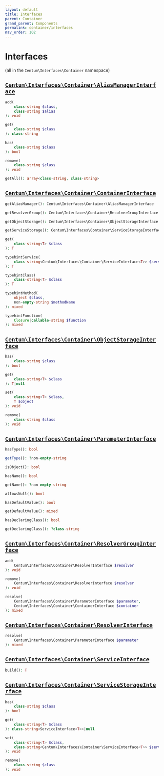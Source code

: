 ```yaml
---
layout: default
title: Interfaces
parent: Container
grand_parent: Components
permalink: container/interfaces
nav_order: 102
---
```




# Interfaces

(all in the `Centum\Interfaces\Container` namespace)



## [`Centum\Interfaces\Container\AliasManagerInterface`](https://github.com/SidRoberts/centum/blob/main/src/Interfaces/Container/AliasManagerInterface.php)

```php
add(
    class-string $class,
    class-string $alias
): void
```

```php
get(
    class-string $class
): class-string
```

```php
has(
    class-string $class
): bool
```

```php
remove(
    class-string $class
): void
```

```php
getAll(): array<class-string, class-string>
```



## [`Centum\Interfaces\Container\ContainerInterface`](https://github.com/SidRoberts/centum/blob/main/src/Interfaces/Container/ContainerInterface.php)

```php
getAliasManager(): Centum\Interfaces\Container\AliasManagerInterface
```

```php
getResolverGroup(): Centum\Interfaces\Container\ResolverGroupInterface
```

```php
getObjectStorage(): Centum\Interfaces\Container\ObjectStorageInterface
```

```php
getServiceStorage(): Centum\Interfaces\Container\ServiceStorageInterface
```

```php
get(
    class-string<T> $class
): T
```

```php
typehintService(
    class-string<Centum\Interfaces\Container\ServiceInterface<T>> $serviceClass
): T
```

```php
typehintClass(
    class-string<T> $class
): T
```

```php
typehintMethod(
    object $class,
    non-empty-string $methodName
): mixed
```

```php
typehintFunction(
    Closure|callable-string $function
): mixed
```



## [`Centum\Interfaces\Container\ObjectStorageInterface`](https://github.com/SidRoberts/centum/blob/main/src/Interfaces/Container/ObjectStorageInterface.php)

```php
has(
    class-string $class
): bool
```

```php
get(
    class-string<T> $class
): T|null
```

```php
set(
    class-string<T> $class,
    T $object
): void
```

```php
remove(
    class-string $class
): void
```



## [`Centum\Interfaces\Container\ParameterInterface`](https://github.com/SidRoberts/centum/blob/main/src/Interfaces/Container/ParameterInterface.php)

```php
hasType(): bool
```

```php
getType(): ?non-empty-string
```

```php
isObject(): bool
```

```php
hasName(): bool
```

```php
getName(): ?non-empty-string
```

```php
allowsNull(): bool
```

```php
hasDefaultValue(): bool
```

```php
getDefaultValue(): mixed
```

```php
hasDeclaringClass(): bool
```

```php
getDeclaringClass(): ?class-string
```



## [`Centum\Interfaces\Container\ResolverGroupInterface`](https://github.com/SidRoberts/centum/blob/main/src/Interfaces/Container/ResolverGroupInterface.php)

```php
add(
    Centum\Interfaces\Container\ResolverInterface $resolver
): void
```

```php
remove(
    Centum\Interfaces\Container\ResolverInterface $resolver
): void
```

```php
resolve(
    Centum\Interfaces\Container\ParameterInterface $parameter,
    Centum\Interfaces\Container\ContainerInterface $container
): mixed
```



## [`Centum\Interfaces\Container\ResolverInterface`](https://github.com/SidRoberts/centum/blob/main/src/Interfaces/Container/ResolverInterface.php)

```php
resolve(
    Centum\Interfaces\Container\ParameterInterface $parameter
): mixed
```



## [`Centum\Interfaces\Container\ServiceInterface`](https://github.com/SidRoberts/centum/blob/main/src/Interfaces/Container/ServiceInterface.php)

```php
build(): T
```



## [`Centum\Interfaces\Container\ServiceStorageInterface`](https://github.com/SidRoberts/centum/blob/main/src/Interfaces/Container/ServiceStorageInterface.php)

```php
has(
    class-string $class
): bool
```

```php
get(
    class-string<T> $class
): class-string<ServiceInterface<T>>|null
```

```php
set(
    class-string<T> $class,
    class-string<Centum\Interfaces\Container\ServiceInterface<T>> $service
): void
```

```php
remove(
    class-string $class
): void
```
